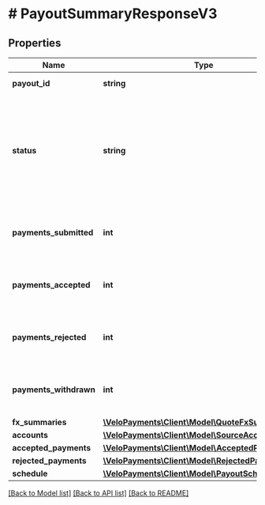 # # PayoutSummaryResponseV3

## Properties

Name | Type | Description | Notes
------------ | ------------- | ------------- | -------------
**payout_id** | **string** | The id of the payout | [optional]
**status** | **string** | The status of the payout (one of SUBMITTED, ACCEPTED, REJECTED, QUOTED, INSTRUCTED, COMPLETED, INCOMPLETE, WITHDRAWN) | [optional]
**payments_submitted** | **int** | The number of payments that were submitted in the payout | [optional]
**payments_accepted** | **int** | The number of payments that were accepted in the payout | [optional]
**payments_rejected** | **int** | The number of payments that were rejected in the payout | [optional]
**payments_withdrawn** | **int** | The number of payments that were withdrawn in the payout |
**fx_summaries** | [**\VeloPayments\Client\Model\QuoteFxSummaryV3[]**](QuoteFxSummaryV3.md) |  |
**accounts** | [**\VeloPayments\Client\Model\SourceAccountV3[]**](SourceAccountV3.md) |  |
**accepted_payments** | [**\VeloPayments\Client\Model\AcceptedPaymentV3[]**](AcceptedPaymentV3.md) |  |
**rejected_payments** | [**\VeloPayments\Client\Model\RejectedPaymentV3[]**](RejectedPaymentV3.md) |  |
**schedule** | [**\VeloPayments\Client\Model\PayoutScheduleV3**](PayoutScheduleV3.md) |  | [optional]

[[Back to Model list]](../../README.md#models) [[Back to API list]](../../README.md#endpoints) [[Back to README]](../../README.md)
